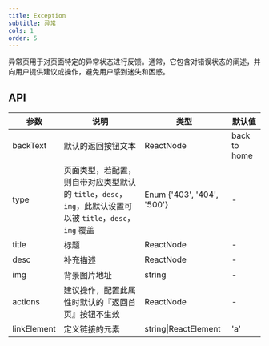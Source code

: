 ```yaml
---
title: Exception
subtitle: 异常
cols: 1
order: 5
---
```


异常页用于对页面特定的异常状态进行反馈。通常，它包含对错误状态的阐述，并向用户提供建议或操作，避免用户感到迷失和困惑。

## API

| 参数 | 说明| 类型 | 默认值 |
|-------------|------------------------------------------|-------------|-------|
| backText| 默认的返回按钮文本 | ReactNode| back to home |
| type| 页面类型，若配置，则自带对应类型默认的 `title`，`desc`，`img`，此默认设置可以被 `title`，`desc`，`img` 覆盖 | Enum {'403', '404', '500'} | - |
| title | 标题 | ReactNode| -|
| desc| 补充描述| ReactNode| -|
| img | 背景图片地址 | string| -|
| actions | 建议操作，配置此属性时默认的『返回首页』按钮不生效| ReactNode| -|
| linkElement | 定义链接的元素 | string\|ReactElement | 'a' |
